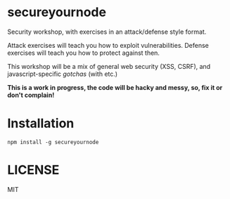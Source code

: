 # secureyournode

Security workshop, with exercises in an attack/defense style format.

Attack exercises will teach you how to exploit vulnerabilities.
Defense exercises will teach you how to protect against then.

This workshop will be a mix of general web security (XSS, CSRF), and javascript-specific *gotchas* (with etc.)

**This is a work in progress, the code will be hacky and messy, so, fix it or don't complain!**

# Installation

    npm install -g secureyournode

# LICENSE

MIT